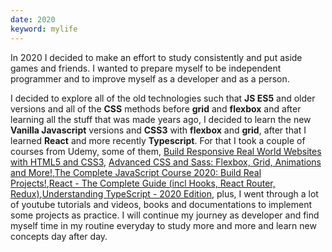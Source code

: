 ```yaml
---
date: 2020
keyword: mylife
---
```


In 2020 I decided to make an effort to study consistently and put aside games and friends. I wanted to prepare myself to be independent programmer and to improve myself as a developer and as a person.

I decided to explore all of the old technologies such that **JS ES5** and older versions and all of the **CSS** methods before **grid** and **flexbox** and after learning all the stuff that was made years ago, I decided to learn the new **Vanilla Javascript** versions and **CSS3** with **flexbox** and **grid**, after that I learned **React** and more recently **Typescript**. For that I took a couple of courses from Udemy, some of them, [Build Responsive Real World Websites with HTML5 and CSS3](https://www.udemy.com/course/design-and-develop-a-killer-website-with-html5-and-css3/), [Advanced CSS and Sass: Flexbox, Grid, Animations and More!](https://www.udemy.com/course/advanced-css-and-sass/),[The Complete JavaScript Course 2020: Build Real Projects!](https://www.udemy.com/course/the-complete-javascript-course/),[React - The Complete Guide (incl Hooks, React Router, Redux)](https://www.udemy.com/course/react-the-complete-guide-incl-redux/),[Understanding TypeScript - 2020 Edition](https://www.udemy.com/course/understanding-typescript/), plus, I went through a lot of youtube tutorials and videos, books and documentations to implement some projects as practice. I will continue my journey as developer and find myself time in my routine everyday to study more and more and learn new concepts day after day.
